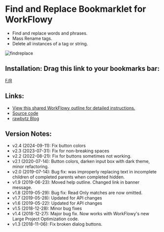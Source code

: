 # Find and Replace Bookmarklet for WorkFlowy

- Find and replace words and phrases.
- Mass Rename tags. 
- Delete all instances of a tag or string.

![findreplace](https://i.imgur.com/OIWK68h.png)

## Installation: Drag this link to your bookmarks bar:

<!-- Special #setup editing instrucions go here -->
<a href="javascript:(function FR_2_4(){function toastMsg(str,sec,err){WF.showMessage(str,err);setTimeout(WF.hideMessage,(sec||2)*1e3)}function applyToEachItem(functionToApply,parent){functionToApply(parent);for(let child of parent.getChildren()){applyToEachItem(functionToApply,child)}}function findMatchingItems(itemPredicate,parent){const matches=[];function addIfMatch(item){if(itemPredicate(item)){matches.push(item)}}applyToEachItem(addIfMatch,parent);return matches}function editableItemWithVisibleMatch(item){const isVisible=WF.completedVisible()||!item.isWithinCompleted();return item.data.search_result&amp;&amp;item.data.search_result.matches&amp;&amp;isVisible&amp;&amp;!item.isReadOnly()}const escapeForRegExp=str=&gt;str.replace(/[-\[\]{}()*+?.,\\^$|#]/g,&quot;\\$&amp;&quot;);function countMatches(items,rgx){let matchCount=0;items.forEach(item=&gt;{let result=item.data.search_result;if(result.nameMatches){let nameMatch=item.getName().match(rgx);if(nameMatch)matchCount+=nameMatch.length}if(result.noteMatches){let noteMatch=item.getNote().match(rgx);if(noteMatch)matchCount+=noteMatch.length}});return matchCount}const htmlEscTextForContent=str=&gt;str.replace(/&amp;/g,&quot;&amp;amp;&quot;).replace(/&gt;/g,&quot;&amp;gt;&quot;).replace(/&lt;/g,&quot;&amp;lt;&quot;).replace(/\u00A0/g,&quot;&amp;nbsp;&quot;);function replaceMatches(items,rgx,r){WF.editGroup((function(){items.forEach(item=&gt;{let result=item.data.search_result;if(result.nameMatches)WF.setItemName(item,item.getName().replace(rgx,htmlEscTextForContent(r)));if(result.noteMatches)WF.setItemNote(item,item.getNote().replace(rgx,htmlEscTextForContent(r)))})}));r===&quot;&quot;?WF.clearSearch():WF.search(tQuery.replace(find,r))}const htmlEscText=str=&gt;str.replace(/&amp;/g,&quot;&amp;amp;&quot;).replace(/&gt;/g,&quot;&amp;gt;&quot;).replace(/&lt;/g,&quot;&amp;lt;&quot;).replace(/&quot;/g,&quot;&amp;quot;&quot;);function getColors(){const p=document.querySelector(&quot;.page.active&quot;);return p?`color:${getComputedStyle(p).color};background:${getComputedStyle(p).backgroundColor};`:&quot;&quot;}function showFindReplaceDialog(BODY,TITLE,aCount,cCount,searchValue){const addButton=(num,name)=&gt;`&lt;button type=&quot;button&quot; class=&quot;btnX&quot; id=&quot;btn${num.toString()}&quot;&gt;${name}&lt;/button&gt;`;const boxStyle=`#inputBx{${getColors()}width:95%;height:20px;display:block;margin-top:5px;border:1px solid #ccc;border-radius:4px;padding:4px}`;const btnStyle=`.btnX{font-size:18px;background-color:gray;border:2px solid;border-radius:20px;color:#fff;padding:5px 15px;margin-top:16px;margin-right:16px}.btnX:focus,.btnX:hover{border-color:#c4c4c4;background-color:steelblue}`;const box=`&lt;div&gt;&lt;b&gt;Replace:&lt;/b&gt;&lt;input value=&quot;${htmlEscText(searchValue)}&quot; id=&quot;inputBx&quot; type=&quot;text&quot; spellcheck=&quot;false&quot;&gt;&lt;/div&gt;`;const buttons=addButton(1,`Replace: All (${aCount})`)+addButton(2,`Replace: Match Case (${cCount})`);WF.showAlertDialog(`&lt;style&gt;${boxStyle+btnStyle}&lt;/style&gt;&lt;div&gt;${BODY}&lt;/div&gt;${box}&lt;div&gt;${buttons}&lt;/div&gt;`,TITLE);const intervalId=setInterval((function(){let inputBx=document.getElementById(&quot;inputBx&quot;);if(inputBx){clearInterval(intervalId);let userInput;const btn1=document.getElementById(&quot;btn1&quot;);const btn2=document.getElementById(&quot;btn2&quot;);inputBx.select();inputBx.addEventListener(&quot;keyup&quot;,(function(event){if(event.key===&quot;Enter&quot;){btn1.click()}}));btn1.onclick=function(){userInput=inputBx.value;WF.hideDialog();setTimeout((function(){replaceMatches(Matches,rgx_gi,userInput)}),50)};btn2.onclick=function(){userInput=inputBx.value;WF.hideDialog();setTimeout((function(){replaceMatches(Matches,rgx_g,userInput)}),50)}}}),50)}if(!WF.currentSearchQuery()){return void toastMsg('Use the searchbox to find. &lt;a href=&quot;https://workflowy.com/s/findreplace-bookmark/ynKNSb5dA77p2siT&quot; target=&quot;_blank&quot;&gt;Click here for more information.&lt;/a&gt;',3,true)}const tQuery=WF.currentSearchQuery().trim();const Matches=findMatchingItems(editableItemWithVisibleMatch,WF.currentItem());const isQuoted=tQuery.match(/(&quot;)(.+)(&quot;)/);const find=isQuoted?isQuoted[2]:tQuery.includes(&quot; &quot;)?false:tQuery;if(find===false){if(confirm('The search contains at least one space.\n\n1. Press OK to convert your search to &quot;exact match&quot;.\n\n2. Activate Find/Replace again.')){WF.search('&quot;'+tQuery+'&quot;')}return}const title=&quot;Find/Replace&quot;;const modeTxt=isQuoted?&quot;Exact Match, &quot;:&quot;Single Word/Tag, &quot;;const compTxt=`Completed: ${WF.completedVisible()?&quot;Included&quot;:&quot;Excluded&quot;}`;const findTxt=isQuoted?isQuoted[0]:tQuery;const body=`&lt;p&gt;&lt;b&gt;Mode:&lt;/b&gt;&lt;br&gt;${modeTxt+compTxt}&lt;/p&gt;&lt;p&gt;&lt;b&gt;Find:&lt;/b&gt;&lt;br&gt;${htmlEscText(findTxt)}&lt;/p&gt;`;const findRgx=escapeForRegExp(htmlEscTextForContent(find));const rgx_gi=new RegExp(findRgx,&quot;gi&quot;);const rgx_g=new RegExp(findRgx,&quot;g&quot;);const allCount=countMatches(Matches,rgx_gi);const caseCount=countMatches(Matches,rgx_g);if(allCount&gt;0){showFindReplaceDialog(body,title,allCount,caseCount,find)}else{WF.showAlertDialog(`${body}&lt;br&gt;&lt;br&gt;&lt;i&gt;No matches found.&lt;/i&gt;`,title)}})();">F/R</a>

## Links:
- [View this shared WorkFlowy outline for detailed instructions.](https://workflowy.com/s/findreplace-bookmark/ynKNSb5dA77p2siT)
- [Source code](https://github.com/rawbytz/find-replace/blob/master/findReplace.js)
- [rawbytz Blog](https://rawbytz.wordpress.com)


## Version Notes:
- v2.4 (2024-09-11): Fix button colors
- v2.3 (2023-07-31): Fix for non-breaking spaces 
- v2.2 (2022-08-21): Fix for buttons sometimes not working.
- v2.1 (2020-07-14): Button colors, darken input box with dark theme, minor refactoring.
- v2.0 (2019-07-14): Bug fix: was improperly replacing text in incomplete children of completed parents when completed hidden.
- v1.9 (2019-06-23): Moved help outline. Changed link in banner message.
- v1.8 (2019-05-29): Bug fix: Read Only matches are now omitted.
- v1.7 (2019-05-28): Updated for API changes
- v1.6 (2019-05-22): Updated for API changes
- v1.5 (2018-12-28): Minor bug fixes
- v1.4 (2018-12-27): Major bug fix. Now works with WorkFlowy's new Large Project Optimization code.
- v1.3 (2018-11-06): Fix broken dialog buttons.

<!-- 
LINKS REFERENCING THIS

@SOFTWARE https://rawbytz.wordpress.com/software/ 

@WFBLOG https://blog.workflowy.com/2018/09/13/find-and-replace/

@BLOGGER https://rawbytz.blogspot.com/p/findreplace-bookmarklet-for-workflowy.html

 -->
